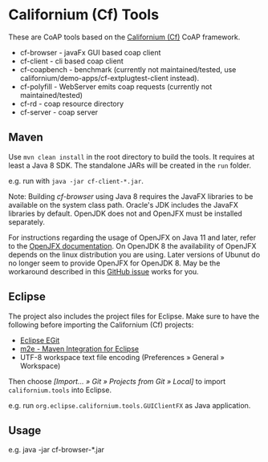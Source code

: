 Californium (Cf) Tools
======================

These are CoAP tools based on the
[Californium (Cf)](https://github.com/eclipse/californium) CoAP framework.

* cf-browser - javaFx GUI based coap client
* cf-client - cli based coap client
* cf-coapbench - benchmark (currently not maintained/tested, use californium/demo-apps/cf-extplugtest-client instead).
* cf-polyfill - WebServer emits coap requests (currently not maintained/tested)
* cf-rd - coap resource directory
* cf-server - coap server

Maven
-----

Use `mvn clean install` in the root directory to build the tools. It requires at least a Java 8 SDK. The standalone JARs will be created in the `run` folder.

e.g. run with `java -jar cf-client-*.jar`.


Note: Building *cf-browser* using Java 8 requires the JavaFX libraries to be available on the system class path.
Oracle's JDK includes the JavaFX libraries by default. OpenJDK does not and OpenJFX must be installed separately.

For instructions regarding the usage of OpenJFX on Java 11 and later, refer to the [OpenJFX documentation](https://openjfx.io/).
On OpenJDK 8 the availability of OpenJFX depends on the linux distribution you are using. Later versions of Ubunut do no longer seem
to provide OpenJFX for OpenJDK 8. May be the workaround described in this [GitHub issue](https://github.com/JabRef/help.jabref.org/issues/204)
works for you.

Eclipse
-------

The project also includes the project files for Eclipse. Make sure to have the
following before importing the Californium (Cf) projects:

* [Eclipse EGit](http://www.eclipse.org/egit/)
* [m2e - Maven Integration for Eclipse](http://www.eclipse.org/m2e/)
* UTF-8 workspace text file encoding (Preferences &raquo; General &raquo; Workspace)

Then choose *[Import... &raquo; Git &raquo; Projects from Git &raquo; Local]*
to import `californium.tools` into Eclipse.

e.g. run `org.eclipse.californium.tools.GUIClientFX` as Java application.

Usage
-----

e.g. java -jar cf-browser-*.jar

